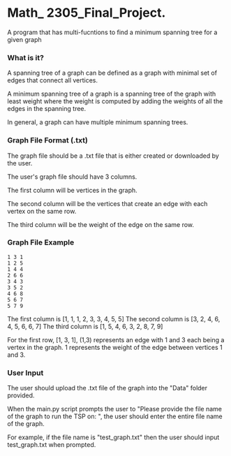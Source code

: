 # Math_ 2305_Final_Project.

A program that has multi-fucntions to find a minimum spanning tree for a given graph

### What is it?


A spanning tree of a graph can be defined 
as a graph with minimal set of edges that connect all vertices. 

A minimum spanning tree of a graph is a spanning tree of the graph with least weight where the weight is computed by adding the weights of all the edges in the spanning tree.

In general, a graph can have multiple minimum spanning trees.    

### Graph File Format (.txt)

The graph file should be a .txt file that is either created or downloaded by the user.

The user's graph file should have 3 columns.

The first column will be vertices in the graph.

The second column will be the vertices that create an edge with each vertex on the same row.

The third column will be the weight of the edge on the same row.

### Graph File Example

```
1 3 1
1 2 5
1 4 4
2 6 6
3 4 3
3 5 2
4 6 8
5 6 7
5 7 9
```

The first column is [1, 1, 1, 2, 3, 3, 4, 5, 5]
The second column is [3, 2, 4, 6, 4, 5, 6, 6, 7]
The third column is [1, 5, 4, 6, 3, 2, 8, 7, 9]

For the first row, [1, 3, 1], (1,3) represents an edge with 1 and 3 each being a vertex in the graph. 1 represents the weight of the edge between vertices 1 and 3.

### User Input

The user should upload the .txt file of the graph into the "Data" folder provided.

When the main.py script prompts the user to "Please provide the file name of the graph to run the TSP on: ", the user should enter the entire file name of the graph.

For example, if the file name is "test_graph.txt" then the user should input test_graph.txt when prompted.
